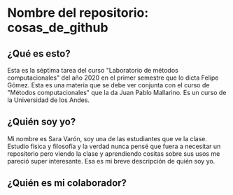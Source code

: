# Nombre del repositorio: cosas_de_github
## ¿Qué es esto?
Esta es la séptima tarea del curso "Laboratorio de métodos computacionales" del año 2020 en el primer semestre que lo dicta Felipe Gómez. Esta es una materia que se debe ver conjunta con el curso de "Métodos computacionales" que la da Juan Pablo Mallarino. Es un curso de la Universidad de los Andes.

## ¿Quién soy yo?
Mi nombre es Sara Varón, soy una de las estudiantes que ve la clase. Estudio física y filosofía y la verdad nunca pensé que fuera a necesitar un repositorio pero viendo la clase y aprendiendo cositas sobre sus usos me pareció super interesante. Esa es mi breve descripción de quién soy yo.
  
## ¿Quién es mi colaborador?
